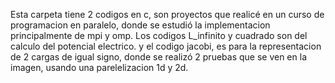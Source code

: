 Esta carpeta tiene 2 codigos en c, son proyectos que realicé en un curso de programacion en paralelo, donde se estudió la implementacion principalmente de mpi y omp.
Los codigos L_infinito y cuadrado son del calculo del potencial electrico.
y el codigo jacobi, es para la representacion de 2 cargas de igual signo, donde se realizó 2 pruebas que se ven en la imagen, usando una parelelizacion 1d y 2d.
